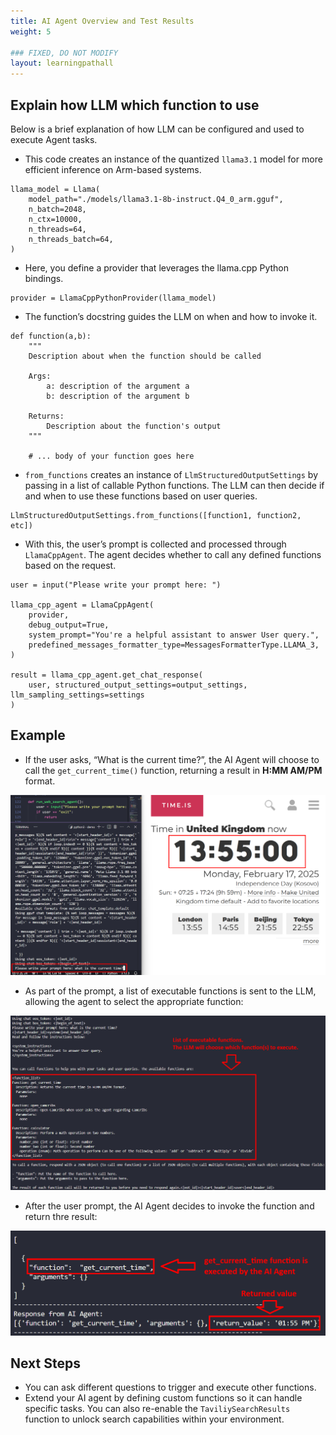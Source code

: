 ```yaml
---
title: AI Agent Overview and Test Results
weight: 5

### FIXED, DO NOT MODIFY
layout: learningpathall
---
```


## Explain how LLM which function to use

Below is a brief explanation of how LLM can be configured and used to execute Agent tasks.

- This code creates an instance of the quantized `llama3.1` model for more efficient inference on Arm-based systems.
```
llama_model = Llama(
    model_path="./models/llama3.1-8b-instruct.Q4_0_arm.gguf",
    n_batch=2048,
    n_ctx=10000,
    n_threads=64,
    n_threads_batch=64,
)
```

- Here, you define a provider that leverages the llama.cpp Python bindings.
```
provider = LlamaCppPythonProvider(llama_model)
```

- The function’s docstring guides the LLM on when and how to invoke it.
```
def function(a,b): 
    """ 
    Description about when the function should be called

    Args:
        a: description of the argument a
        b: description of the argument b

    Returns:
        Description about the function's output
    """

    # ... body of your function goes here
```

- `from_functions` creates an instance of `LlmStructuredOutputSettings` by passing in a list of callable Python functions. The LLM can then decide if and when to use these functions based on user queries.
```
LlmStructuredOutputSettings.from_functions([function1, function2, etc])
```

- With this, the user’s prompt is collected and processed through `LlamaCppAgent`. The agent decides whether to call any defined functions based on the request.
```
user = input("Please write your prompt here: ")

llama_cpp_agent = LlamaCppAgent(
    provider,
    debug_output=True,
    system_prompt="You're a helpful assistant to answer User query.",
    predefined_messages_formatter_type=MessagesFormatterType.LLAMA_3,
)

result = llama_cpp_agent.get_chat_response(
    user, structured_output_settings=output_settings, llm_sampling_settings=settings
)
```


## Example

- If the user asks, “What is the current time?”, the AI Agent will choose to call the `get_current_time()` function, returning a result in **H:MM AM/PM** format.

![Prompt asking for the current time](test_prompt.png)

- As part of the prompt, a list of executable functions is sent to the LLM, allowing the agent to select the appropriate function:

![Display of available functions in the terminal](test_functions.png)

- After the user prompt, the AI Agent decides to invoke the function and return thre result:

![get_current_time function execution](test_output.png)




## Next Steps
- You can ask different questions to trigger and execute other functions.
- Extend your AI agent by defining custom functions so it can handle specific tasks. You can also re-enable the `TaviliySearchResults` function to unlock search capabilities within your environment.



